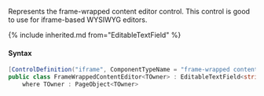 Represents the frame-wrapped content editor control.
This control is good to use for iframe-based WYSIWYG editors.

{% include inherited.md from="EditableTextField" %}

#### Syntax

```cs
[ControlDefinition("iframe", ComponentTypeName = "frame-wrapped content editor")]
public class FrameWrappedContentEditor<TOwner> : EditableTextField<string, TOwner>
    where TOwner : PageObject<TOwner>
```